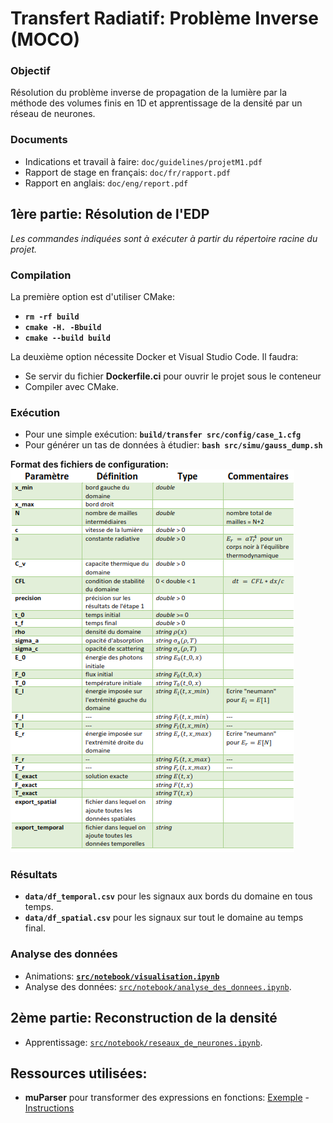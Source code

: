 # Transfert Radiatif: Problème Inverse (MOCO)

### Objectif
Résolution du problème inverse de propagation de la lumière par la méthode des volumes finis en 1D et apprentissage de la densité par un réseau de neurones.

### Documents
- Indications et travail à faire: `doc/guidelines/projetM1.pdf`  
- Rapport de stage en français: `doc/fr/rapport.pdf`  
- Rapport en anglais: `doc/eng/report.pdf`  

## __1ère partie: Résolution de l'EDP__    
_Les commandes indiquées sont à exécuter à partir du répertoire racine du projet._

### Compilation
La première option est d'utiliser CMake:   
- __`rm -rf build`__
- __`cmake -H. -Bbuild`__  
- __`cmake --build build`__  

La deuxième option nécessite Docker et Visual Studio Code. Il faudra:  
- Se servir du fichier __Dockerfile.ci__ pour ouvrir le projet sous le conteneur   
- Compiler avec CMake.    


### Exécution
- Pour une simple exécution: __`build/transfer src/config/case_1.cfg`__
- Pour générer un tas de données à étudier: __`bash src/simu/gauss_dump.sh`__ 

__Format des fichiers de configuration:__  
![Instructions for configuration](data/img/config.png)

### Résultats
- __`data/df_temporal.csv`__ pour les signaux aux bords du domaine en tous temps.
- __`data/df_spatial.csv`__ pour les signaux sur tout le domaine au temps final.

### Analyse des données
- Animations: [__`src/notebook/visualisation.ipynb`__](https://github.com/desmond-rn/projet-inverse/blob/master/src/notebook/visualisation.ipynb)
- Analyse des données: [`src/notebook/analyse_des_donnees.ipynb`](https://github.com/desmond-rn/projet-inverse/blob/master/src/notebook/analyse_des_donnees.ipynb).  

## __2ème partie: Reconstruction de la densité__   
- Apprentissage: [`src/notebook/reseaux_de_neurones.ipynb`](https://github.com/desmond-rn/projet-inverse/blob/master/src/notebook/Apprentissage.ipynb).

## Ressources utilisées:
- __muParser__ pour transformer des expressions en fonctions: [Exemple](https://beltoforion.de/article.php?a=muparser&s=idExample#idExample) - [Instructions](https://beltoforion.de/article.php?a=muparser&p=building)
